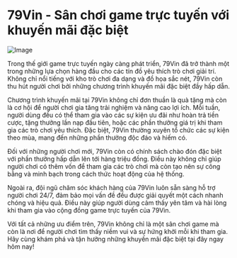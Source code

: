 # 79Vin - Sân chơi game trực tuyến với khuyến mãi đặc biệt

![Image](https://github.com/user-attachments/assets/bd51ea9f-0666-407b-a7a7-98ead6de688c)

Trong thế giới game trực tuyến ngày càng phát triển, 79Vin đã trở thành một trong những lựa chọn hàng đầu cho các tín đồ yêu thích trò chơi giải trí. Không chỉ nổi tiếng với kho trò chơi đa dạng và đồ họa sắc nét, 79Vin còn thu hút người chơi bởi những chương trình khuyến mãi đặc biệt đầy hấp dẫn.

Chương trình khuyến mãi tại 79Vin không chỉ đơn thuần là quà tặng mà còn là cơ hội để người chơi gia tăng trải nghiệm và nâng cao lợi ích. Mỗi tuần, người dùng đều có thể tham gia vào các sự kiện ưu đãi như hoàn trả tiền cược, tặng thưởng lần nạp đầu tiên, hoặc các phần thưởng giá trị khi tham gia các trò chơi yêu thích. Đặc biệt, 79Vin thường xuyên tổ chức các sự kiện theo mùa, mang đến những phần thưởng độc đáo và hiếm có.

Đối với những người chơi mới, 79Vin còn có chính sách chào đón đặc biệt với phần thưởng hấp dẫn lên tới hàng triệu đồng. Điều này không chỉ giúp người chơi có thêm vốn để tham gia các trò chơi mà còn tạo nên sự công bằng và minh bạch trong cách thức hoạt động của hệ thống.

Ngoài ra, đội ngũ chăm sóc khách hàng của 79Vin luôn sẵn sàng hỗ trợ người chơi 24/7, đảm bảo mọi vấn đề đều được giải quyết một cách nhanh chóng và hiệu quả. Điều này giúp người dùng cảm thấy yên tâm và hài lòng khi tham gia vào cộng đồng game trực tuyến của 79Vin.

Với tất cả những ưu điểm trên, 79Vin không chỉ là một sân chơi game mà còn là nơi để người chơi tìm thấy niềm vui và sự hứng khởi mỗi khi tham gia. Hãy cùng khám phá và tận hưởng những khuyến mãi đặc biệt tại đây ngay hôm nay!